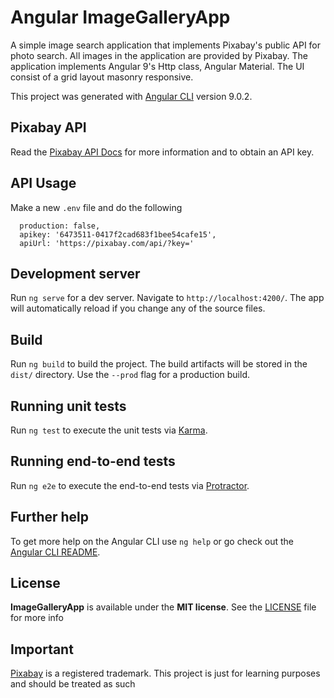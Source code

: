 # Angular ImageGalleryApp
A simple image search application that implements Pixabay's public API for photo search. All images in the application are provided by Pixabay. The application implements Angular 9's Http class, Angular Material. The UI consist of a grid layout masonry responsive.

This project was generated with [Angular CLI](https://github.com/angular/angular-cli) version 9.0.2.

## Pixabay API

Read the [Pixabay API Docs](https://pixabay.com/api/docs/) for more information and to obtain an API key.

## API Usage
Make a new `.env` file and do the following

```
  production: false,
  apikey: '6473511-0417f2cad683f1bee54cafe15',
  apiUrl: 'https://pixabay.com/api/?key='
```


## Development server

Run `ng serve` for a dev server. Navigate to `http://localhost:4200/`. The app will automatically reload if you change any of the source files.

## Build

Run `ng build` to build the project. The build artifacts will be stored in the `dist/` directory. Use the `--prod` flag for a production build.

## Running unit tests

Run `ng test` to execute the unit tests via [Karma](https://karma-runner.github.io).

## Running end-to-end tests

Run `ng e2e` to execute the end-to-end tests via [Protractor](http://www.protractortest.org/).

## Further help

To get more help on the Angular CLI use `ng help` or go check out the [Angular CLI README](https://github.com/angular/angular-cli/blob/master/README.md).

## License

**ImageGalleryApp** is available under the **MIT license**. See the [LICENSE](https://github.com/katiaipduarte/image-gallery-app/blob/master/LICENSE) file for more info

## Important 

[Pixabay](https://pixabay.com/) is a registered trademark. This project is just for learning purposes and should be treated as such
